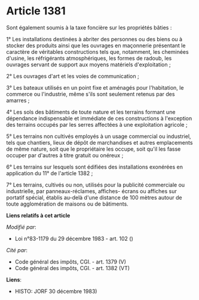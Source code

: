 # Article 1381

Sont également soumis à la taxe foncière sur les propriétés bâties : 

1° Les installations destinées à abriter des personnes ou des biens ou à stocker des produits ainsi que les ouvrages en
maçonnerie présentant le caractère de véritables constructions tels que, notamment, les cheminées d'usine, les réfrigérants
atmosphériques, les formes de radoub, les ouvrages servant de support aux moyens matériels d'exploitation ; 

2° Les ouvrages d'art et les voies de communication ; 

3° Les bateaux utilisés en un point fixe et aménagés pour l'habitation, le commerce ou l'industrie, même s'ils sont seulement
retenus par des amarres ; 

4° Les sols des bâtiments de toute nature et les terrains formant une dépendance indispensable et immédiate de ces
constructions à l'exception des terrains occupés par les serres affectées à une exploitation agricole ; 

5° Les terrains non cultivés employés à un usage commercial ou industriel, tels que chantiers, lieux de dépôt de marchandises
et autres emplacements de même nature, soit que le propriétaire les occupe, soit qu'il les fasse occuper par d'autres à titre
gratuit ou onéreux ; 

6° Les terrains sur lesquels sont édifiées des installations exonérées en application du 11° de l'article 1382 ; 

7° Les terrains, cultivés ou non, utilisés pour la publicité commerciale ou industrielle, par panneaux-réclames, affiches-
écrans ou affiches sur portatif spécial, établis au-delà d'une distance de 100 mètres autour de toute agglomération de
maisons ou de bâtiments.

**Liens relatifs à cet article**

_Modifié par_:

  - Loi n°83-1179 du 29 décembre 1983 - art. 102 ()

_Cité par_:

  - Code général des impôts, CGI. - art. 1379 (V)
  - Code général des impôts, CGI. - art. 1382 (VT)

**Liens**:

  - HISTO: JORF 30 décembre 1983)
